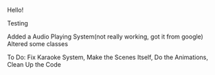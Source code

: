 Hello!

Testing

Added a Audio Playing System(not really working, got it from google)
Altered some classes

To Do: Fix Karaoke System, Make the Scenes Itself, Do the Animations, Clean Up the Code